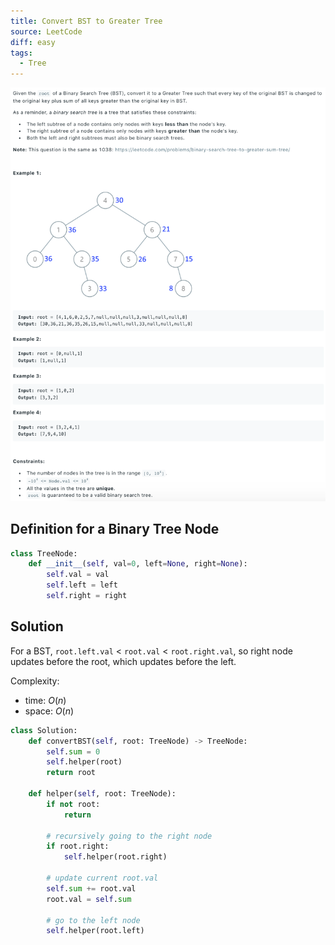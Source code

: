 ```yaml
---
title: Convert BST to Greater Tree
source: LeetCode
diff: easy
tags:
  - Tree
---
```


<img class="medium-zoom" src="/algo/convert-bst-to-greater-tree.png" alt="https://leetcode.com/problems/convert-bst-to-greater-tree">

## Definition for a Binary Tree Node

```py
class TreeNode:
    def __init__(self, val=0, left=None, right=None):
        self.val = val
        self.left = left
        self.right = right
```

## Solution

For a BST, `root.left.val` < `root.val` < `root.right.val`, so right node updates before the root, which updates before the left.

Complexity:

- time: $O(n)$
- space: $O(n)$

```py
class Solution:
    def convertBST(self, root: TreeNode) -> TreeNode:
        self.sum = 0
        self.helper(root)
        return root

    def helper(self, root: TreeNode):
        if not root:
            return

        # recursively going to the right node
        if root.right:
            self.helper(root.right)

        # update current root.val
        self.sum += root.val
        root.val = self.sum

        # go to the left node
        self.helper(root.left)
```
